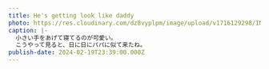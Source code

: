 ```yaml
---
title: He's getting look like daddy
photo: https://res.cloudinary.com/dz8vyplpm/image/upload/v1716129298/IMG_9022_qznnuz.jpg
caption: |-
  小さい手をあげて寝てるのが可愛い。
  こうやって見ると、日に日にパパに似て来たね。
publish-date: 2024-02-19T23:39:00.000Z
---
```


